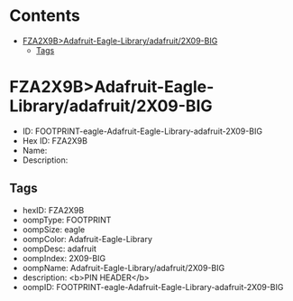



Contents
========

* [FZA2X9B>Adafruit-Eagle-Library/adafruit/2X09-BIG](#fza2x9badafruit-eagle-libraryadafruit2x09-big)
	* [Tags](#tags)

# FZA2X9B>Adafruit-Eagle-Library/adafruit/2X09-BIG

- ID: FOOTPRINT-eagle-Adafruit-Eagle-Library-adafruit-2X09-BIG
- Hex ID: FZA2X9B
- Name: 
- Description: 

## Tags

- hexID: FZA2X9B
- oompType: FOOTPRINT
- oompSize: eagle
- oompColor: Adafruit-Eagle-Library
- oompDesc: adafruit
- oompIndex: 2X09-BIG
- oompName: Adafruit-Eagle-Library/adafruit/2X09-BIG
- description: &lt;b&gt;PIN HEADER&lt;/b&gt;
- oompID: FOOTPRINT-eagle-Adafruit-Eagle-Library-adafruit-2X09-BIG

